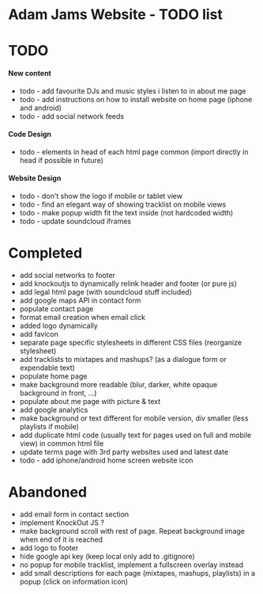 Adam Jams Website - TODO list
======================================

# TODO

#### New content
* todo - add favourite DJs and music styles i listen to in about me page
* todo - add instructions on how to install website on home page (iphone and android)
* todo - add social network feeds

#### Code Design
* todo - elements in head of each html page common (import directly in head if possible in future)

#### Website Design
* todo - don't show the logo if mobile or tablet view
* todo - find an elegant way of showing tracklist on mobile views
* todo - make popup width fit the text inside (not hardcoded width)
* todo - update soundcloud iframes

# Completed
* add social networks to footer
* add knockoutjs to dynamically relink header and footer (or pure js)
* add legal html page (with soundcloud stuff included)
* add google maps API in contact form
* populate contact page
* format email creation when email click
* added logo dynamically
* add favicon
* separate page specific stylesheets in different CSS files (reorganize stylesheet)
* add tracklists to mixtapes and mashups? (as a dialogue form or expendable text)
* populate home page
* make background more readable (blur, darker, white opaque background in front, ...)
* populate about me page with picture & text
* add google analytics
* make background or text different for mobile version, div smaller (less playlists if mobile)
* add duplicate html code (usually text for pages used on full and mobile view) in common html file
* update terms page with 3rd party websites used and latest date
* todo - add iphone/android home screen website icon

# Abandoned
* add email form in contact section
* implement KnockOut JS ?
* make background scroll with rest of page. Repeat background image when end of it is reached
* add logo to footer
* hide google api key (keep local only add to .gitignore)
* no popup for mobile tracklist, implement a fullscreen overlay instead
* add small descriptions for each page (mixtapes, mashups, playlists) in a popup (click on information icon)
